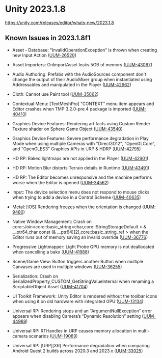 # Unity 2023.1.8

https://unity.com/releases/editor/whats-new/2023.1.8

## Known Issues in 2023.1.8f1



*   Asset - Database: "InvalidOperationException" is thrown when creating new Input Action ([UUM-26520](https://issuetracker.unity3d.com/issues/invalidoperationexception-is-thrown-when-creating-new-input-action))
    
*   Asset Importers: OnImportAsset leaks 5GB of memory ([UUM-43067](https://issuetracker.unity3d.com/issues/onimportasset-leaks-5gb-of-memory))
    
*   Audio Authoring: Prefabs with the AudioSources component don't change the output of their AudioMixer group when instantiated using Addressables and manipulated in the Player ([UUM-42962](https://issuetracker.unity3d.com/issues/prefabs-with-the-audiosources-component-dont-change-the-output-of-their-audiomixer-group-when-instantiated-using-addressables-and-manipulated-in-the-player))
    
*   Cloth: Cannot use Paint tool ([UUM-35062](https://issuetracker.unity3d.com/issues/cloth-cannot-use-paint-tool))
    
*   Contextual Menu: \[TextMeshPro\] "CONTEXT" menu item appears and Editor crashes when TMP 3.2.0-pre.4 package is imported ([UUM-40410](https://issuetracker.unity3d.com/issues/textmeshpro-context-menu-item-appears-and-editor-crashes-when-tmp-3-dot-2-0-pre-dot-4-package-is-imported))
    
*   Graphics Device Features: Rendering artifacts using Custom Render Texture shader on Sphere Game Object ([UUM-43540](https://issuetracker.unity3d.com/issues/rendering-artifacts-using-custom-render-texture-shader-on-sphere-game-object-on-macos-metal-api))
    
*   Graphics Device Features: Severe performance degradation in Play Mode when using multiple Cameras with "Direct3D12", "OpenGLCore", and "OpenGLES3" Graphics APIs in URP & HDRP ([UUM-42795](https://issuetracker.unity3d.com/issues/severe-performance-degradation-in-play-mode-when-using-multiple-cameras-with-direct3d12-openglcore-and-opengles3-graphics-apis-in-urp-and-hdrp))
    
*   HD RP: Baked lightmaps are not applied in the Player ([UUM-42601](https://issuetracker.unity3d.com/issues/baked-lightmaps-are-not-applied-in-the-player))
    
*   HD RP: Motion Blur distorts Terrain details in Runtime ([UUM-43491](https://issuetracker.unity3d.com/issues/motion-blur-distorts-terrain-details-in-runtime))
    
*   HD RP: The Editor becomes unresponsive and the machine performs worse when the Editor is opened ([UUM-34562](https://issuetracker.unity3d.com/issues/the-editor-becomes-unresponsive-and-the-machine-performs-worse-when-the-editor-is-opened))
    
*   Input: The device selection menu does not respond to mouse clicks when trying to add a device in a Control Scheme ([UUM-40635](https://issuetracker.unity3d.com/issues/the-device-selection-menu-does-not-respond-to-mouse-clicks-when-trying-to-add-a-device-in-a-control-scheme))
    
*   Metal: \[iOS\] Rendering freezes when the orientation is changed ([UUM-9480](https://issuetracker.unity3d.com/issues/ios-rendering-freezes-when-the-orientation-is-changed))
    
*   Native Window Management: Crash on core::Join<core::basic\_string<char,core::StringStorageDefault > & \_\_ptr64,char const (& \_\_ptr64)\[2\],core::basic\_string\_ref > when the Editor runs out of memory saving an invalid override ([UUM-36776](https://issuetracker.unity3d.com/issues/crash-on-core-join-core-basic-string-char-core-stringstoragedefault-and-ptr64-char-const-and-ptr64-2-core-basic-string-ref-when-the-editor-runs-out-of-memory-saving-an-invalid-override))
    
*   Progressive Lightmapper: Light Probe GPU memory is not deallocated when cancelling a bake ([UUM-41988](https://issuetracker.unity3d.com/issues/light-probe-gpu-memory-is-not-deallocated-when-cancelling-a-bake))
    
*   Scene/Game View: Button triggers another Button when multiple Canvases are used in multiple windows ([UUM-36255](https://issuetracker.unity3d.com/issues/button-triggers-another-button-when-multiple-canvases-are-used-in-multiple-windows))
    
*   Serialization: Crash on SerializedProperty\_CUSTOM\_GetStringValueInternal when renaming a ScriptableObject Asset ([UUM-41704](https://issuetracker.unity3d.com/issues/crash-on-serializedproperty-custom-getstringvalueinternal-when-renaming-a-scriptableobject-asset))
    
*   UI Toolkit Framework: Unity Editor is rendered without the toolbar icons when using it on old hardware with integrated GPU ([UUM-13134](https://issuetracker.unity3d.com/issues/unity-editor-is-rendered-without-the-toolbar-icons-when-using-it-on-old-hardware-with-integrated-gpu))
    
*   Universal RP: Rendering stops and an “ArgumentNullException” error appears when disabling Camera’s “Dynamic Resolution” setting ([UUM-44988](https://issuetracker.unity3d.com/issues/rendering-stops-and-an-argumentnullexception-error-appears-when-disabling-cameras-dynamic-resolution-setting))
    
*   Universal RP: RTHandles in URP causes memory allocation in multi-camera scenarios ([UUM-19089](https://issuetracker.unity3d.com/issues/urp-memory-leak-when-in-play-mode))
    
*   Universal RP: \[URP\]\[XR\] Performance degradation when comparing Android Quest 2 builds across 2020.3 and 2023.x ([UUM-33025](https://issuetracker.unity3d.com/issues/urp-xr-performance-degradation-when-comparing-android-quest-2-builds-across-2020-dot-3-and-2023-dot-x))